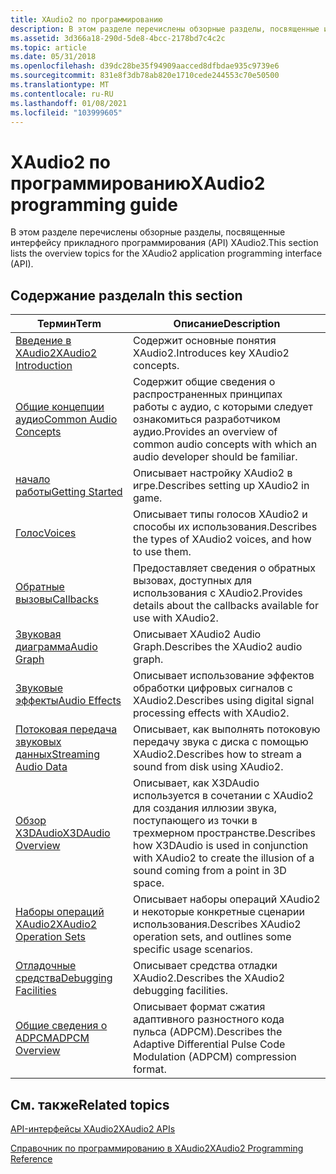 ```yaml
---
title: XAudio2 по программированию
description: В этом разделе перечислены обзорные разделы, посвященные интерфейсу прикладного программирования (API) XAudio2.
ms.assetid: 3d366a18-290d-5de8-4bcc-2178bd7c4c2c
ms.topic: article
ms.date: 05/31/2018
ms.openlocfilehash: d39dc28be35f94909aacced8dfbdae935c9739e6
ms.sourcegitcommit: 831e8f3db78ab820e1710cede244553c70e50500
ms.translationtype: MT
ms.contentlocale: ru-RU
ms.lasthandoff: 01/08/2021
ms.locfileid: "103999605"
---
```

# <a name="xaudio2-programming-guide"></a><span data-ttu-id="de39d-103">XAudio2 по программированию</span><span class="sxs-lookup"><span data-stu-id="de39d-103">XAudio2 programming guide</span></span>

<span data-ttu-id="de39d-104">В этом разделе перечислены обзорные разделы, посвященные интерфейсу прикладного программирования (API) XAudio2.</span><span class="sxs-lookup"><span data-stu-id="de39d-104">This section lists the overview topics for the XAudio2 application programming interface (API).</span></span>

## <a name="in-this-section"></a><span data-ttu-id="de39d-105">Содержание раздела</span><span class="sxs-lookup"><span data-stu-id="de39d-105">In this section</span></span>



| <span data-ttu-id="de39d-106">Термин</span><span class="sxs-lookup"><span data-stu-id="de39d-106">Term</span></span>                                                                                                                                                                                       | <span data-ttu-id="de39d-107">Описание</span><span class="sxs-lookup"><span data-stu-id="de39d-107">Description</span></span>                                                                                                                              |
|--------------------------------------------------------------------------------------------------------------------------------------------------------------------------------------------|------------------------------------------------------------------------------------------------------------------------------------------|
| <span data-ttu-id="de39d-108"><span id="XAudio2_Introduction"></span><span id="xaudio2_introduction"></span><span id="XAUDIO2_INTRODUCTION"></span>[Введение в XAudio2](xaudio2-introduction.md)</span><span class="sxs-lookup"><span data-stu-id="de39d-108"><span id="XAudio2_Introduction"></span><span id="xaudio2_introduction"></span><span id="XAUDIO2_INTRODUCTION"></span>[XAudio2 Introduction](xaudio2-introduction.md)</span></span><br/>           | <span data-ttu-id="de39d-109">Содержит основные понятия XAudio2.</span><span class="sxs-lookup"><span data-stu-id="de39d-109">Introduces key XAudio2 concepts.</span></span><br/>                                                                                              |
| <span data-ttu-id="de39d-110"><span id="Common_Audio_Concepts"></span><span id="common_audio_concepts"></span><span id="COMMON_AUDIO_CONCEPTS"></span>[Общие концепции аудио](common-audio-concepts.md)</span><span class="sxs-lookup"><span data-stu-id="de39d-110"><span id="Common_Audio_Concepts"></span><span id="common_audio_concepts"></span><span id="COMMON_AUDIO_CONCEPTS"></span>[Common Audio Concepts](common-audio-concepts.md)</span></span><br/>      | <span data-ttu-id="de39d-111">Содержит общие сведения о распространенных принципах работы с аудио, с которыми следует ознакомиться разработчиком аудио.</span><span class="sxs-lookup"><span data-stu-id="de39d-111">Provides an overview of common audio concepts with which an audio developer should be familiar.</span></span><br/>                               |
| <span data-ttu-id="de39d-112"><span id="Getting_Started"></span><span id="getting_started"></span><span id="GETTING_STARTED"></span>[начало работы](getting-started.md)</span><span class="sxs-lookup"><span data-stu-id="de39d-112"><span id="Getting_Started"></span><span id="getting_started"></span><span id="GETTING_STARTED"></span>[Getting Started](getting-started.md)</span></span><br/>                                    | <span data-ttu-id="de39d-113">Описывает настройку XAudio2 в игре.</span><span class="sxs-lookup"><span data-stu-id="de39d-113">Describes setting up XAudio2 in game.</span></span><br/>                                                                                         |
| <span data-ttu-id="de39d-114"><span id="Voices"></span><span id="voices"></span><span id="VOICES"></span>[Голос](voices.md)</span><span class="sxs-lookup"><span data-stu-id="de39d-114"><span id="Voices"></span><span id="voices"></span><span id="VOICES"></span>[Voices](voices.md)</span></span><br/>                                                                                 | <span data-ttu-id="de39d-115">Описывает типы голосов XAudio2 и способы их использования.</span><span class="sxs-lookup"><span data-stu-id="de39d-115">Describes the types of XAudio2 voices, and how to use them.</span></span><br/>                                                                   |
| <span data-ttu-id="de39d-116"><span id="Callbacks"></span><span id="callbacks"></span><span id="CALLBACKS"></span>[Обратные вызовы](callbacks.md)</span><span class="sxs-lookup"><span data-stu-id="de39d-116"><span id="Callbacks"></span><span id="callbacks"></span><span id="CALLBACKS"></span>[Callbacks](callbacks.md)</span></span><br/>                                                                  | <span data-ttu-id="de39d-117">Предоставляет сведения о обратных вызовах, доступных для использования с XAudio2.</span><span class="sxs-lookup"><span data-stu-id="de39d-117">Provides details about the callbacks available for use with XAudio2.</span></span><br/>                                                          |
| <span data-ttu-id="de39d-118"><span id="Audio_Graph"></span><span id="audio_graph"></span><span id="AUDIO_GRAPH"></span>[Звуковая диаграмма](audio-graphs.md)</span><span class="sxs-lookup"><span data-stu-id="de39d-118"><span id="Audio_Graph"></span><span id="audio_graph"></span><span id="AUDIO_GRAPH"></span>[Audio Graph](audio-graphs.md)</span></span><br/>                                                       | <span data-ttu-id="de39d-119">Описывает XAudio2 Audio Graph.</span><span class="sxs-lookup"><span data-stu-id="de39d-119">Describes the XAudio2 audio graph.</span></span><br/>                                                                                            |
| <span data-ttu-id="de39d-120"><span id="Audio_Effects"></span><span id="audio_effects"></span><span id="AUDIO_EFFECTS"></span>[Звуковые эффекты](audio-effects.md)</span><span class="sxs-lookup"><span data-stu-id="de39d-120"><span id="Audio_Effects"></span><span id="audio_effects"></span><span id="AUDIO_EFFECTS"></span>[Audio Effects](audio-effects.md)</span></span><br/>                                              | <span data-ttu-id="de39d-121">Описывает использование эффектов обработки цифровых сигналов с XAudio2.</span><span class="sxs-lookup"><span data-stu-id="de39d-121">Describes using digital signal processing effects with XAudio2.</span></span><br/>                                                               |
| <span data-ttu-id="de39d-122"><span id="Streaming_Audio_Data"></span><span id="streaming_audio_data"></span><span id="STREAMING_AUDIO_DATA"></span>[Потоковая передача звуковых данных](streaming-audio-data.md)</span><span class="sxs-lookup"><span data-stu-id="de39d-122"><span id="Streaming_Audio_Data"></span><span id="streaming_audio_data"></span><span id="STREAMING_AUDIO_DATA"></span>[Streaming Audio Data](streaming-audio-data.md)</span></span><br/>           | <span data-ttu-id="de39d-123">Описывает, как выполнять потоковую передачу звука с диска с помощью XAudio2.</span><span class="sxs-lookup"><span data-stu-id="de39d-123">Describes how to stream a sound from disk using XAudio2.</span></span><br/>                                                                      |
| <span data-ttu-id="de39d-124"><span id="X3DAudio_Overview"></span><span id="x3daudio_overview"></span><span id="X3DAUDIO_OVERVIEW"></span>[Обзор X3DAudio](x3daudio.md)</span><span class="sxs-lookup"><span data-stu-id="de39d-124"><span id="X3DAudio_Overview"></span><span id="x3daudio_overview"></span><span id="X3DAUDIO_OVERVIEW"></span>[X3DAudio Overview](x3daudio.md)</span></span><br/>                                   | <span data-ttu-id="de39d-125">Описывает, как X3DAudio используется в сочетании с XAudio2 для создания иллюзии звука, поступающего из точки в трехмерном пространстве.</span><span class="sxs-lookup"><span data-stu-id="de39d-125">Describes how X3DAudio is used in conjunction with XAudio2 to create the illusion of a sound coming from a point in 3D space.</span></span><br/> |
| <span data-ttu-id="de39d-126"><span id="XAudio2_Operation_Sets"></span><span id="xaudio2_operation_sets"></span><span id="XAUDIO2_OPERATION_SETS"></span>[Наборы операций XAudio2](xaudio2-operation-sets.md)</span><span class="sxs-lookup"><span data-stu-id="de39d-126"><span id="XAudio2_Operation_Sets"></span><span id="xaudio2_operation_sets"></span><span id="XAUDIO2_OPERATION_SETS"></span>[XAudio2 Operation Sets](xaudio2-operation-sets.md)</span></span><br/> | <span data-ttu-id="de39d-127">Описывает наборы операций XAudio2 и некоторые конкретные сценарии использования.</span><span class="sxs-lookup"><span data-stu-id="de39d-127">Describes XAudio2 operation sets, and outlines some specific usage scenarios.</span></span><br/>                                                 |
| <span data-ttu-id="de39d-128"><span id="Debugging_Facilities"></span><span id="debugging_facilities"></span><span id="DEBUGGING_FACILITIES"></span>[Отладочные средства](debugging-facilities.md)</span><span class="sxs-lookup"><span data-stu-id="de39d-128"><span id="Debugging_Facilities"></span><span id="debugging_facilities"></span><span id="DEBUGGING_FACILITIES"></span>[Debugging Facilities](debugging-facilities.md)</span></span><br/>           | <span data-ttu-id="de39d-129">Описывает средства отладки XAudio2.</span><span class="sxs-lookup"><span data-stu-id="de39d-129">Describes the XAudio2 debugging facilities.</span></span> <br/>                                                                                  |
| <span data-ttu-id="de39d-130"><span id="ADPCM_Overview"></span><span id="adpcm_overview"></span><span id="ADPCM_OVERVIEW"></span>[Общие сведения о ADPCM](adpcm-overview.md)</span><span class="sxs-lookup"><span data-stu-id="de39d-130"><span id="ADPCM_Overview"></span><span id="adpcm_overview"></span><span id="ADPCM_OVERVIEW"></span>[ADPCM Overview](adpcm-overview.md)</span></span><br/>                                         | <span data-ttu-id="de39d-131">Описывает формат сжатия адаптивного разностного кода пульса (ADPCM).</span><span class="sxs-lookup"><span data-stu-id="de39d-131">Describes the Adaptive Differential Pulse Code Modulation (ADPCM) compression format.</span></span><br/>                                         |



 

## <a name="related-topics"></a><span data-ttu-id="de39d-132">См. также</span><span class="sxs-lookup"><span data-stu-id="de39d-132">Related topics</span></span>

<dl> <dt>

[<span data-ttu-id="de39d-133">API-интерфейсы XAudio2</span><span class="sxs-lookup"><span data-stu-id="de39d-133">XAudio2 APIs</span></span>](xaudio2-apis-portal.md)
</dt> <dt>

[<span data-ttu-id="de39d-134">Справочник по программированию в XAudio2</span><span class="sxs-lookup"><span data-stu-id="de39d-134">XAudio2 Programming Reference</span></span>](programming-reference.md)
</dt> </dl>

 

 




